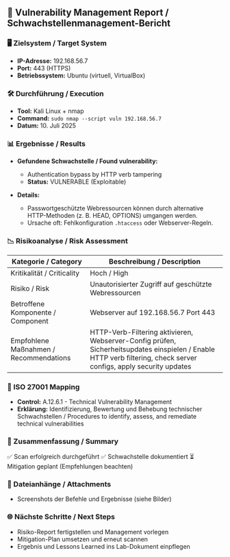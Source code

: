 ## 📄 Vulnerability Management Report / Schwachstellenmanagement-Bericht

### 🖥️ Zielsystem / Target System

* **IP-Adresse:** 192.168.56.7
* **Port:** 443 (HTTPS)
* **Betriebssystem:** Ubuntu (virtuell, VirtualBox)

### 🛠️ Durchführung / Execution

* **Tool:** Kali Linux + nmap
* **Command:** `sudo nmap --script vuln 192.168.56.7`
* **Datum:** 10. Juli 2025

### 📊 Ergebnisse / Results

* **Gefundene Schwachstelle / Found vulnerability:**

  * Authentication bypass by HTTP verb tampering
  * **Status:** VULNERABLE (Exploitable)

* **Details:**

  * Passwortgeschützte Webressourcen können durch alternative HTTP-Methoden (z. B. HEAD, OPTIONS) umgangen werden.
  * Ursache oft: Fehlkonfiguration `.htaccess` oder Webserver-Regeln.

### 📉 Risikoanalyse / Risk Assessment

| Kategorie / Category                   | Beschreibung / Description                                                                                                                                        |
| -------------------------------------- | ----------------------------------------------------------------------------------------------------------------------------------------------------------------- |
| Kritikalität / Criticality             | Hoch / High                                                                                                                                                       |
| Risiko / Risk                          | Unautorisierter Zugriff auf geschützte Webressourcen                                                                                                              |
| Betroffene Komponente / Component      | Webserver auf 192.168.56.7 Port 443                                                                                                                               |
| Empfohlene Maßnahmen / Recommendations | HTTP-Verb-Filtering aktivieren, Webserver-Config prüfen, Sicherheitsupdates einspielen / Enable HTTP verb filtering, check server configs, apply security updates |

### 📜 ISO 27001 Mapping

* **Control:** A.12.6.1 - Technical Vulnerability Management
* **Erklärung:** Identifizierung, Bewertung und Behebung technischer Schwachstellen / Procedures to identify, assess, and remediate technical vulnerabilities

### 📝 Zusammenfassung / Summary

✅ Scan erfolgreich durchgeführt
✅ Schwachstelle dokumentiert
⏳ Mitigation geplant (Empfehlungen beachten)

### 📂 Dateianhänge / Attachments

* Screenshots der Befehle und Ergebnisse (siehe Bilder)

### 🌐 Nächste Schritte / Next Steps

* Risiko-Report fertigstellen und Management vorlegen
* Mitigation-Plan umsetzen und erneut scannen
* Ergebnis und Lessons Learned ins Lab-Dokument einpflegen


